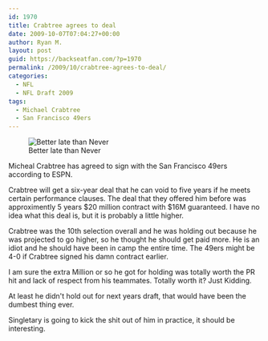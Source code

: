 ```yaml
---
id: 1970
title: Crabtree agrees to deal
date: 2009-10-07T07:04:27+00:00
author: Ryan M.
layout: post
guid: https://backseatfan.com/?p=1970
permalink: /2009/10/crabtree-agrees-to-deal/
categories:
  - NFL
  - NFL Draft 2009
tags:
  - Michael Crabtree
  - San Francisco 49ers
---
```


<div class="entry">
  <figure id="attachment_988" style="width: 245px" class="wp-caption aligncenter"><img class="size-full wp-image-988 " title="crabtree" src="/images/2009/08/crabtree.jpg" alt="Better late than Never" width="245" height="255" srcset="/images/2009/08/crabtree.jpg 306w, /images/2009/08/crabtree-287x300.jpg 287w" sizes="(max-width: 245px) 100vw, 245px" /><figcaption class="wp-caption-text">Better late than Never</figcaption></figure>

  <p>
    Micheal Crabtree has agreed to sign with the San Francisco 49ers according to ESPN.
  </p>

  <p>
    Crabtree will get a six-year deal that he can void to five years if he meets certain performance clauses. The deal that they offered him before was approximently 5 years $20 million contract with $16M guaranteed. I have no idea what this deal is, but it is probably a little higher.
  </p>

  <p>
    Crabtree was the 10th selection overall and he was holding out because he was projected to go higher, so he thought he should get paid more. He is an idiot and he should have been in camp the entire time. The 49ers might be 4-0 if Crabtree signed his damn contract earlier.
  </p>

  <p>
    I am sure the extra Million or so he got for holding was totally worth the PR hit and lack of respect from his teammates. Totally worth it? Just Kidding.
  </p>

  <p>
    At least he didn't hold out for next years draft, that would have been the dumbest thing ever.
  </p>

  <p>
    Singletary is going to kick the shit out of him in practice, it should be interesting.
  </p>
</div>
